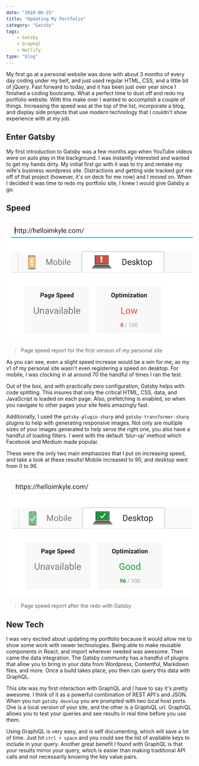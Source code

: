 ```yaml
---
date: "2018-06-25"
title: "Updating My Portfolio"
category: "Gatsby"
tags:
    - Gatsby
    - Graphql
    - Netlify
type: "blog"
---
```


My first go at a personal website was done with about 3 months of every day coding under my belt, and just used regular HTML, CSS, and a little bit of jQuery. Fast forward to today, and it has been just over year since I finished a coding bootcamp. What a perfect time to dust off and redo my portfolio website. With this make over I wanted to accomplish a couple of things. Increasing the speed was at the top of the list, incorporate a blog, and display side projects that use modern technology that I couldn't show experience with at my job.

## Enter Gatsby

My first introduction to Gatsby was a few months ago when YouTube videos were on auto play in the background. I was instantly interested and wanted to get my hands dirty. My initial first go with it was to try and remake my wife's business wordpress site. Distractions and getting side tracked got me off of that project (however, it's on deck for me now) and I moved on. When I decided it was time to redo my portfolio site, I knew I would give Gatsby a go.

## Speed

![](./desktop_speed_score.png)
> Page speed report for the first version of my personal site

As you can see, even a slight speed increase would be a win for me, as my v1 of my personal site wasn't even registering a speed on desktop. For mobile, I was clocking in at around 70 the handful of times I ran the test.

Out of the box, and with practically zero configuration, Gatsby helps with code splitting. This insures that only the critical HTML, CSS, data, and JavaScript is loaded on each page. Also, prefetching is enabled, so when you navigate to other pages your site feels amazingly fast.

Additionally, I used the `gatsby-plugin-sharp` and `gatsby-transformer-sharp` plugins to help with generating responsive images. Not only are multiple sizes of your images generated to help serve the right one, you also have a handful of loading filters. I went with the default 'blur-up' method which Facebook and Medium made popular.

These were the only two main emphasizes that I put on increasing speed, and take a look at these results! Mobile increased to 90, and desktop went from 0 to 96.

![](./after-speed-score.png)
> Page speed report after the redo with Gatsby

## New Tech

I was very excited about updating my portfolio because it would allow me to show some work with newer technologies. Being able to make reusable components in React, and import wherever needed was awesome. Then came the data integration. The Gatsby community has a handful of plugins that allow you to bring in your data from Wordpress, Contentful, Markdown files, and more. Once a build takes place, you then can query this data with GraphQL. 

This site was my first interaction with GraphQL and I have to say it's pretty awesome. I think of it as a powerful combination of REST API's and JSON. When you run `gatsby develop` you are prompted with two local host ports. One is a local version of your site, and the other is a GraphiQL url. GraphiQL allows you to test your queries and see results in real time before you use them. 

Using GraphiQL is very easy, and is self documenting, which will save a lot of time. Just hit `ctrl + space` and you could see the list of available keys to include in your query. Another great benefit I found with GraphQL is that your results mirror your query, which is easier than making traditional API calls and not necessarily knowing the key value pairs.


